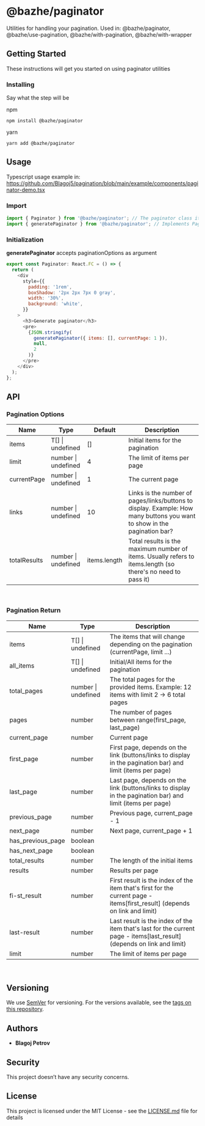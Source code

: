 # @bazhe/paginator

<!-- TODO: Add link to @bazhe/use-pagination, etc etc -->

Utilities for handling your pagination. Used in: @bazhe/paginator, @bazhe/use-pagination, @bazhe/with-pagination, @bazhe/with-wrapper

<!-- TODO: Full documentation on: link#use-pagination -->

## Getting Started

These instructions will get you started on using paginator utilities

### Installing

Say what the step will be

npm

```
npm install @bazhe/paginator
```

yarn

```
yarn add @bazhe/paginator
```

## Usage

Typescript usage example in: https://github.com/Blagoj5/pagination/blob/main/example/components/paginator-demo.tsx

### Import

```js
import { Paginator } from '@bazhe/paginator'; // The paginator class itself, provides with a lot of methods for building your pagination object
import { generatePaginator } from '@bazhe/paginator'; // Implements Paginator class and creates the paginator object. generatePaginator is an initializer for the Paginator class (in case you don't want to use it manually)
```

### Initialization

<!-- TODO ADD LINK TO paginationOptions -->

**generatePaginator** accepts paginationOptions as argument

```js
export const Paginator: React.FC = () => {
  return (
    <div
      style={{
        padding: '1rem',
        boxShadow: '2px 2px 7px 0 gray',
        width: '30%',
        background: 'white',
      }}
    >
      <h3>Generate paginator</h3>
      <pre>
        {JSON.stringify(
          generatePaginator({ items: [], currentPage: 1 }),
          null,
          2
        )}
      </pre>
    </div>
  );
};
```

## API

### Pagination Options

| Name         | Type                | Default      | Description                                                                                                              |
| ------------ | ------------------- | ------------ | ------------------------------------------------------------------------------------------------------------------------ |
| items        | T[] \| undefined    | []           | Initial items for the pagination                                                                                         |
| limit        | number \| undefined | 4            | The limit of items per page                                                                                              |
| currentPage  | number \| undefined | 1            | The current page                                                                                                         |
| links        | number \| undefined | 10           | Links is the number of pages/links/buttons to display. Example: How many buttons you want to show in the pagination bar? |
| totalResults | number \| undefined | items.length | Total results is the maximum number of items. Usually refers to items.length (so there's no need to pass it)             |

<br />

### Pagination Return

| Name              | Type                | Description                                                                                                               |
| ----------------- | ------------------- | ------------------------------------------------------------------------------------------------------------------------- |
| items             | T[] \| undefined    | The items that will change depending on the pagination (currentPage, limit ...)                                           |
| all_items         | T[] \| undefined    | Initial/All items for the pagination                                                                                      |
| total_pages       | number \| undefined | The total pages for the provided items. Example: 12 items with limit 2 -> 6 total pages                                   |
| pages             | number              | The number of pages between range(first_page, last_page)                                                                  |
| current_page      | number              | Current page                                                                                                              |
| first_page        | number              | First page, depends on the link (buttons/links to display in the pagination bar) and limit (items per page)               |
| last_page         | number              | Last page, depends on the link (buttons/links to display in the pagination bar) and limit (items per page)                |
| previous_page     | number              | Previous page, current_page - 1                                                                                           |
| next_page         | number              | Next page, current_page + 1                                                                                               |
| has_previous_page | boolean             |
| has_next_page     | boolean             |
| total_results     | number              | The length of the initial items                                                                                           |
| results           | number              | Results per page                                                                                                          |
| fi-st_result      | number              | First result is the index of the item that's first for the current page - items[first_result] (depends on link and limit) |
| last-result       | number              | Last result is the index of the item that's last for the current page - items[last_result] (depends on link and limit)    |
| limit             | number              | The limit of items per page                                                                                               |

<br />

## Versioning

We use [SemVer](http://semver.org/) for versioning. For the versions available, see the [tags on this repository](https://github.com/your/project/tags).

## Authors

- **Blagoj Petrov**

## Security

This project doesn’t have any security concerns.

## License

This project is licensed under the MIT License - see the [LICENSE.md](LICENSE.md) file for details
